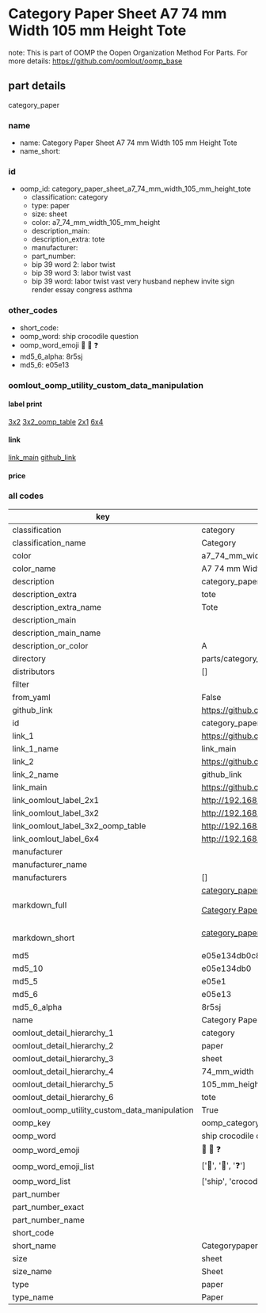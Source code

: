 # Category Paper Sheet A7 74 mm Width 105 mm Height Tote  

note: This is part of OOMP the Oopen Organization Method For Parts. For more details: https://github.com/oomlout/oomp_base

##  part details



category_paper

### name
* name: Category Paper Sheet A7 74 mm Width 105 mm Height Tote
* name_short: 
### id
* oomp_id: category_paper_sheet_a7_74_mm_width_105_mm_height_tote
  * classification: category
  * type: paper
  * size: sheet
  * color: a7_74_mm_width_105_mm_height
  * description_main: 
  * description_extra: tote
  * manufacturer: 
  * part_number: 
  * bip 39 word 2: labor twist
  * bip 39 word 3: labor twist vast
  * bip 39 word: labor twist vast very husband nephew invite sign render essay congress asthma

### other_codes
* short_code: 
* oomp_word: ship crocodile question
* oomp_word_emoji :ship: :crocodile: :question:
* md5_6_alpha: 8r5sj
* md5_6: e05e13






### oomlout_oomp_utility_custom_data_manipulation
#### label print
[3x2](http://192.168.1.245:1112/?label=oomp%208r5sj)
[3x2_oomp_table](http://192.168.1.107:1112/?label=oomp%208r5sj)
[2x1](http://192.168.1.242:1112/?label=oomp%208r5sj)
[6x4](http://192.168.1.55:1112/?label=oomp%208r5sj)    

#### link

[link_main](https://github.com/oomlout/oomlout_oomp_current_version_messy/tree/main/parts/category_paper_sheet_a7_74_mm_width_105_mm_height_tote) [github_link](https://github.com/oomlout/oomlout_oomp_part_src/tree/main/parts/category_paper_sheet_a7_74_mm_width_105_mm_height_tote)                             

#### price







### all codes 
| key | value |  
| --- | --- |  
| classification | category |  
| classification_name | Category |  
| color | a7_74_mm_width_105_mm_height |  
| color_name | A7 74 mm Width 105 mm Height |  
| description | category_paper |  
| description_extra | tote |  
| description_extra_name | Tote |  
| description_main |  |  
| description_main_name |  |  
| description_or_color | A  |  
| directory | parts/category_paper_sheet_a7_74_mm_width_105_mm_height_tote |  
| distributors | [] |  
| filter |  |  
| from_yaml | False |  
| github_link | https://github.com/oomlout/oomlout_oomp_part_src/tree/main/parts/category_paper_sheet_a7_74_mm_width_105_mm_height_tote |  
| id | category_paper_sheet_a7_74_mm_width_105_mm_height_tote |  
| link_1 | https://github.com/oomlout/oomlout_oomp_current_version_messy/tree/main/parts/category_paper_sheet_a7_74_mm_width_105_mm_height_tote |  
| link_1_name | link_main |  
| link_2 | https://github.com/oomlout/oomlout_oomp_part_src/tree/main/parts/category_paper_sheet_a7_74_mm_width_105_mm_height_tote |  
| link_2_name | github_link |  
| link_main | https://github.com/oomlout/oomlout_oomp_current_version_messy/tree/main/parts/category_paper_sheet_a7_74_mm_width_105_mm_height_tote |  
| link_oomlout_label_2x1 | http://192.168.1.242:1112/?label=oomp%208r5sj |  
| link_oomlout_label_3x2 | http://192.168.1.245:1112/?label=oomp%208r5sj |  
| link_oomlout_label_3x2_oomp_table | http://192.168.1.107:1112/?label=oomp%208r5sj |  
| link_oomlout_label_6x4 | http://192.168.1.55:1112/?label=oomp%208r5sj |  
| manufacturer |  |  
| manufacturer_name |  |  
| manufacturers | [] |  
| markdown_full | [category_paper_sheet_a7_74_mm_width_105_mm_height_tote](https://github.com/oomlout/oomlout_oomp_current_version_messy/tree/main/parts/category_paper_sheet_a7_74_mm_width_105_mm_height_tote)<br>[](https://github.com/oomlout/oomlout_oomp_current_version_messy/tree/main/parts/category_paper_sheet_a7_74_mm_width_105_mm_height_tote)<br>[Category Paper Sheet A7 74 Mm Width 105 Mm Height Tote](https://github.com/oomlout/oomlout_oomp_current_version_messy/tree/main/parts/category_paper_sheet_a7_74_mm_width_105_mm_height_tote)<br><br> |  
| markdown_short | [category_paper_sheet_a7_74_mm_width_105_mm_height_tote](https://github.com/oomlout/oomlout_oomp_current_version_messy/tree/main/parts/category_paper_sheet_a7_74_mm_width_105_mm_height_tote)<br><br> |  
| md5 | e05e134db0c84ec25137ff2fe37ae3e2 |  
| md5_10 | e05e134db0 |  
| md5_5 | e05e1 |  
| md5_6 | e05e13 |  
| md5_6_alpha | 8r5sj |  
| name | Category Paper Sheet A7 74 mm Width 105 mm Height Tote |  
| oomlout_detail_hierarchy_1 | category |  
| oomlout_detail_hierarchy_2 | paper |  
| oomlout_detail_hierarchy_3 | sheet |  
| oomlout_detail_hierarchy_4 | 74_mm_width |  
| oomlout_detail_hierarchy_5 | 105_mm_height |  
| oomlout_detail_hierarchy_6 | tote |  
| oomlout_oomp_utility_custom_data_manipulation | True |  
| oomp_key | oomp_category_paper_sheet_a7_74_mm_width_105_mm_height_tote |  
| oomp_word | ship crocodile question |  
| oomp_word_emoji | :ship: :crocodile: :question: |  
| oomp_word_emoji_list | [':ship:', ':crocodile:', ':question:'] |  
| oomp_word_list | ['ship', 'crocodile', 'question'] |  
| part_number |  |  
| part_number_exact |  |  
| part_number_name |  |  
| short_code |  |  
| short_name | Categorypaper |  
| size | sheet |  
| size_name | Sheet |  
| type | paper |  
| type_name | Paper |  
